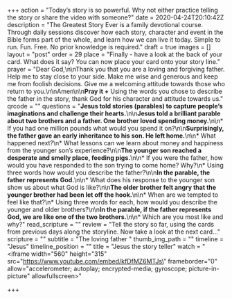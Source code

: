 +++
action = "Today’s story is so powerful.   Why not either practice telling the story or share the video with someone?"
date = 2020-04-24T20:10:42Z
description = "The Greatest Story Ever is a family devotional course.  Through daily sessions discover how each story, character and event in the Bible forms part of the whole, and learn how we can live it today. Simple to run. Fun. Free. No prior knowledge is required."
draft = true
images = []
layout = "post"
order = 29
place = "Finally - have a look at the back of your card. What does it say? You can now place your card onto your story line."
prayer = "Dear God,\n\nThank you that you are a loving and forgiving father. Help me to stay close to your side. Make me wise and generous and keep me from foolish decisions. Give me a welcoming attitude towards those who return to you.\n\nAmen\n\n**Pray it +**     Using the words you chose to describe the father in the story, thank God for his character and attitude towards us."
qrcode = ""
questions = "**Jesus told stories (parables) to capture people’s imaginations and challenge their hearts.**\n\n**Jesus told a brilliant parable about two brothers and a father. One brother loved spending money.**\n\n* If you had one million pounds what would you spend it on?\n\n**Surprisingly, the father gave an early inheritance to his son. He left home.**\n\n* What happened next?\n* What lessons can we learn about money and happiness from the younger son’s experience?\n\n**The younger son reached a desperate and smelly place, feeding pigs.**\n\n* If you were the father, how would you have responded to the son trying to come home? Why?\n* Using three words how would you describe the father?\n\n**In the parable, the father represents God.**\n\n* What does his response to the younger son show us about what God is like?\n\n**The older brother felt angry that the younger brother had been let off the hook.**\n\n* When are we tempted to feel like that?\n* Using three words for each, how would you describe the younger and older brothers?\n\n**In the parable, if the father represents God, we are like one of the two brothers.**\n\n* Which are you most like and why?"
read_scripture = ""
review = "Tell the story so far, using the cards from previous days along the storyline.  Now take a look at the next card…"
scripture = ""
subtitle = "The loving father "
thumb_img_path = ""
timeline = "Jesus"
timeline_position = ""
title = "Jesus the story teller"
watch = "<iframe width=\"560\" height=\"315\" src=\"https://www.youtube.com/embed/kfDfMZ6MTJs\" frameborder=\"0\" allow=\"accelerometer; autoplay; encrypted-media; gyroscope; picture-in-picture\" allowfullscreen></iframe>"

+++
